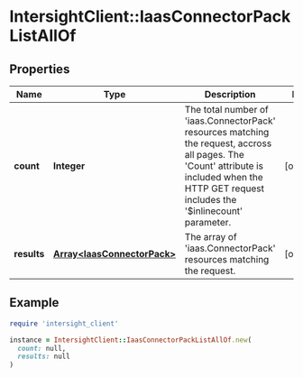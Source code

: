 # IntersightClient::IaasConnectorPackListAllOf

## Properties

| Name | Type | Description | Notes |
| ---- | ---- | ----------- | ----- |
| **count** | **Integer** | The total number of &#39;iaas.ConnectorPack&#39; resources matching the request, accross all pages. The &#39;Count&#39; attribute is included when the HTTP GET request includes the &#39;$inlinecount&#39; parameter. | [optional] |
| **results** | [**Array&lt;IaasConnectorPack&gt;**](IaasConnectorPack.md) | The array of &#39;iaas.ConnectorPack&#39; resources matching the request. | [optional] |

## Example

```ruby
require 'intersight_client'

instance = IntersightClient::IaasConnectorPackListAllOf.new(
  count: null,
  results: null
)
```

